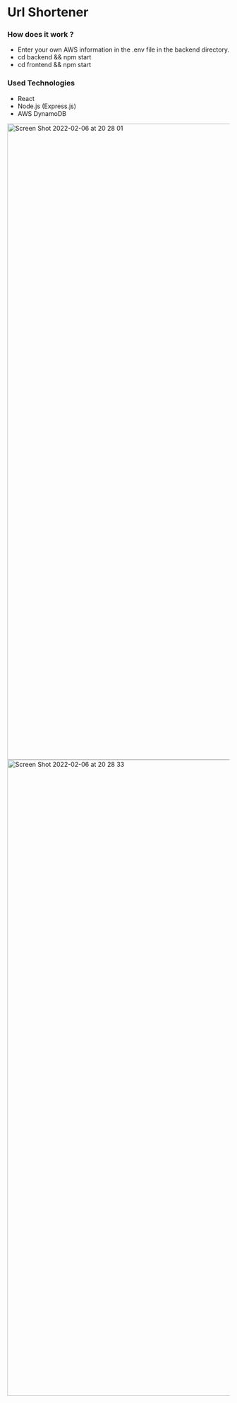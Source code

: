 # Url Shortener

### How does it work ?
- Enter your own AWS information in the .env file in the backend directory.
- cd backend && npm start
- cd frontend && npm start

### Used Technologies
- React
- Node.js (Express.js)
- AWS DynamoDB

<img width="1440" alt="Screen Shot 2022-02-06 at 20 28 01" src="https://user-images.githubusercontent.com/73880040/152693262-01c58d04-36c9-4b5a-b938-b04b478a7843.png">
<img width="1440" alt="Screen Shot 2022-02-06 at 20 28 33" src="https://user-images.githubusercontent.com/73880040/152693259-abb86a1b-9e49-4879-a39b-456b5086f79c.png">
